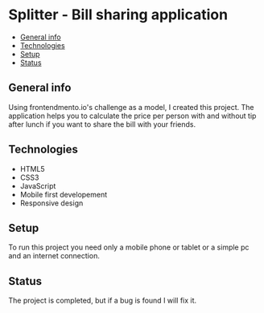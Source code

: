 # Splitter - Bill sharing application

- [General info](#general-info)
- [Technologies](#technologies)
- [Setup](#setup)
- [Status](#Status)

## General info

Using frontendmento.io's challenge as a model, I created this project. The application helps you to calculate the price per person with and without tip after lunch if you want to share the bill with your friends.

## Technologies

- HTML5
- CSS3
- JavaScript
- Mobile first developement
- Responsive design

## Setup

To run this project you need only a mobile phone or tablet or a simple pc and an internet connection.

## Status

The project is completed, but if a bug is found I will fix it.
